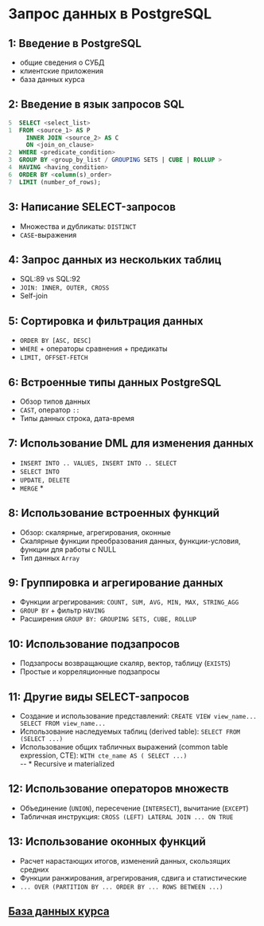 # Запрос данных в PostgreSQL

## 1: Введение в PostgreSQL
- общие сведения о СУБД
- клиентские приложения
- база данных курса
## 2: Введение в язык запросов SQL
```sql
5  SELECT <select_list>  
1  FROM <source_1> AS P
     INNER JOIN <source_2> AS C
     ON <join_on_clause>
2  WHERE <predicate_condition>
3  GROUP BY <group_by_list / GROUPING SETS | CUBE | ROLLUP >
4  HAVING <having_condition>
6  ORDER BY <column(s)_order>
7  LIMIT (number_of_rows);
```
## 3: Написание SELECT-запросов
- Множества и дубликаты: ```DISTINCT```
- ```CASE```-выражения
## 4: Запрос данных из нескольких таблиц
- SQL:89 vs SQL:92
- ```JOIN: INNER, OUTER, CROSS```
- Self-join
## 5: Сортировка и фильтрация данных
- ```ORDER BY [ASC, DESC]```
- ```WHERE``` + операторы сравнения + предикаты
- ```LIMIT, OFFSET-FETCH```
## 6: Встроенные типы данных PostgreSQL
- Обзор типов данных
- ```CAST```, оператор ```::```
- Типы данных строка, дата-время
## 7: Использование DML для изменения данных
- ```INSERT INTO .. VALUES, INSERT INTO .. SELECT```
- ```SELECT INTO```
- ```UPDATE, DELETE```
- ```MERGE``` *
## 8: Использование встроенных функций
- Обзор: скалярные, агрегирования, оконные
- Скалярные функции преобразования данных, функции-условия, функции для работы с NULL
- Тип данных ```Array```
## 9: Группировка и агрегирование данных
- Функции агрегирования: ```COUNT, SUM, AVG, MIN, MAX, STRING_AGG```
- ```GROUP BY``` + фильтр ```HAVING```
- Расширения ```GROUP BY: GROUPING SETS, CUBE, ROLLUP```
## 10: Использование подзапросов
- Подзапросы возвращающие скаляр, вектор, таблицу (```EXISTS```)
- Простые и корреляционные подзапросы
## 11: Другие виды SELECT-запросов
- Создание и использование представлений: ```CREATE VIEW view_name... SELECT FROM view_name...```
- Использование наследуемых таблиц (derived table): ```SELECT FROM (SELECT ...)```
- Использование общих табличных выражений (common table expression, CTE): ```WITH cte_name AS ( SELECT ...)```  
-- * Recursive и materialized
## 12: Использование операторов множеств
- Объединение (```UNION```), пересечение (```INTERSECT```), вычитание (```EXCEPT```)
- Табличная инструкция: ```CROSS (LEFT) LATERAL JOIN ... ON TRUE```
## 13: Использование оконных функций
- Расчет нарастающих итогов, изменений данных, скользящих средних
- Функции ранжирования, агрегирования, сдвига и статистические
- ``` ... OVER (PARTITION BY ... ORDER BY ... ROWS BETWEEN ...) ``` 

## [База данных курса](https://github.com/LSIND/Querying-Data-with-PostgreSQL/tree/master/SetupFiles)